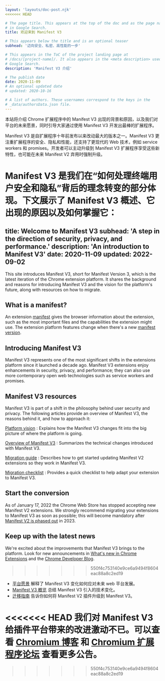 ```yaml
---
layout: 'layouts/doc-post.njk'
<<<<<<< HEAD

# The page title. This appears at the top of the doc and as the page name
# in Google Search.
title: 欢迎来到 Manifest V3

# This appears below the title and is an optional teaser
subhead: '迈向安全、私密、高性能的一步'

# This appears in the ToC of the project landing page at
# /docs/[project-name]/. It also appears in the <meta description> used in
# Google Search.
description: 'Manifest V3 介绍'

# The publish date
date: 2020-11-09
# An optional updated date
# updated: 2020-10-16

# A list of authors. These usernames correspond to the keys in the
# _data/authorsData.json file.
---
```


本站将介绍 Chrome 扩展程序中的 Manifest V3 出现的背景和原因，以及我们对平台的未来愿景，同时引导大家通过使用 Manifest V3 开发出最棒的扩展程序。

Manifest V3 是自扩展程序十年前发布以来改动最大的版本之一。Manifest V3 更注重扩展程序的安全、隐私和性能，还支持了更现代的 Web 技术，例如 service workers 和 promises。开发者可以主动升级到 Manifest V3 扩展程序享受这些新特性，也可能在未来 Manifest V2 弃用时强制升级。

Manifest V3 是我们在“如何处理终端用户安全和隐私”背后的理念转变的部分体现。下文展示了 Manifest V3 概述、它出现的原因以及如何掌握它：
=======
title: Welcome to Manifest V3
subhead: 'A step in the direction of security, privacy, and performance.'
description: 'An introduction to Manifest V3'
date: 2020-11-09
updated: 2022-09-02
---

This site introduces Manifest V3, short for Manifest Version 3, which is the latest iteration of the Chrome extension platform. It shares the background and reasons for introducing Manifest V3 and the vision for the platform's future, along with resources on how to migrate.

## What is a manifest?

An extension [manifest][doc-manifest] gives the browser information about the extension, such as
the most important files and the capabilities the extension might use. The extension platform features change when there's a new [manifest version][manifest-version].

## Introducing Manifest V3 

Manifest V3 represents one of the most significant shifts in the extensions platform since it
launched a decade ago. Manifest V3 extensions enjoy enhancements in security, privacy, and
performance; they can also use more contemporary open web technologies such as service workers and
promises. 

## Manifest V3 resources

Manifest V3 is part of a shift in the philosophy behind user security and privacy. The following articles provide an overview of Manifest V3, the reasons behind it, and how to
approach it:

[Platform vision][mv3-platform]
: Explains how the Manifest V3 changes fit into the big picture of where the platform is going.

[Overview of Manifest V3][mv3-overview]
: Summarizes the technical changes introduced with Manifest V3.

[Migration guide][mv3-migration]
: Describes how to get started updating Manifest V2 extensions so they work in Manifest V3.

[Migration checklist][mv3-checklist]
: Provides a quick checklist to help adapt your extension to Manifest V3.

## Start the conversion

As of January 17, 2022 the Chrome Web Store has stopped accepting new Manifest V2 extensions. We strongly recommend migrating your extensions to Manifest V3 as soon as possible; this will become mandatory after [Manifest V2 is phased out][mv2-sunset] in 2023.

## Keep up with the latest news

We're excited about the improvements that Manifest V3 brings to the platform. Look for new
announcements in [What's new in Chrome Extensions][doc-new] and the [Chrome Developer
Blog][devs-blog].
>>>>>>> 550f4c753140e9ce6a9494f8604eac88a8c2ed19

- [平台愿景](platform-vision) 解释了 Manifest V3 变化如何应对未来 web 平台发展。
- [Manifest V3 概览](mv3-overview) 总结 Manifest V3 引入的技术变化。
- [迁移指南](mv3-migration) 告诉你如何将 Manifest V2 插件升级到 Manifest V3。

<<<<<<< HEAD
我们对 Manifest V3 给插件平台带来的改进激动不已。可以查看 [Chromium 博客](https://blog.chromium.org/) 和 [Chromium 扩展程序论坛](https://groups.google.com/a/chromium.org/g/chromium-extensions) 查看更多公告。
=======
[devs-blog]: https://developer.chrome.com/tags/extensions/
[doc-manifest]: /docs/extensions/mv3/manifest/
[doc-new]: /docs/extensions/whatsnew/
[manifest-version]: /docs/extensions/mv3/manifest/manifest_version/
[mv2-sunset]: /docs/extensions/mv3/mv2-sunset/
[mv3-checklist]: /docs/extensions/mv3/mv3-migration-checklist/
[mv3-migration]: /docs/extensions/mv3/intro/mv3-migration/
[mv3-overview]: /docs/extensions/mv3/intro/mv3-overview/
[mv3-platform]: /docs/extensions/mv3/intro/platform-vision/
>>>>>>> 550f4c753140e9ce6a9494f8604eac88a8c2ed19
